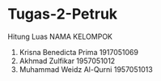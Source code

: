 # Tugas-2-Petruk
Hitung Luas 
NAMA KELOMPOK
1. Krisna Benedicta Prima     1917051069
2. Akhmad Zulfikar            1957051012
3. Muhammad Weidz Al-Qurni    1957051013
